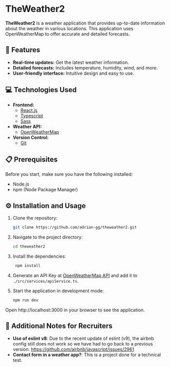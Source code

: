 # TheWeather2

**TheWeather2** is a weather application that provides up-to-date information about the weather in various locations. This application uses OpenWeatherMap to offer accurate and detailed forecasts.

## 🚀 Features

- **Real-time updates:** Get the latest weather information.
- **Detailed forecasts:** Includes temperature, humidity, wind, and more.
- **User-friendly interface:** Intuitive design and easy to use.

## 💻 Technologies Used

- **Frontend:**
  - [React.js](https://reactjs.org/)
  - [Typescript](https://www.typescriptlang.org/)
  - [Sass](https://sass-lang.com/)
- **Weather API:**
  - [OpenWeatherMap](https://openweathermap.org/)
- **Version Control:**
  - [Git](https://git-scm.com/)

## 📋 Prerequisites

Before you start, make sure you have the following installed:

- Node.js
- npm (Node Package Manager)

## ⚙️ Installation and Usage

1. Clone the repository:

   ```bash
   git clone https://github.com/adrian-gg/theweather2.git
   ```

2. Navigate to the project directory:

   ```bash
   cd theweather2
   ```

3. Install the dependencies:

   ```bash
    npm install
   ```

4. Generate an API Key at [OpenWeatherMap API](https://openweathermap.org/price) and add it to `./src/services/apiService.ts`.

5. Start the application in development mode:

   ```bash
   npm run dev
   ```

Open http://localhost:3000 in your browser to see the application.

## 📝 Additional Notes for Recruiters

- **Use of eslint v8**: Due to the recent update of eslint (v9), the airbnb config still does not work so we have had to go back to a previous version. https://github.com/airbnb/javascript/issues/2961
- **Contact form in a weather app?**: This is a project done for a technical test.
